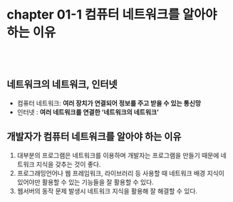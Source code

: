 # chapter 01-1 컴퓨터 네트워크를 알아야 하는 이유
<br/>
<br/>

## 네트워크의 네트워크, 인터넷

- 컴퓨터 네트워크: **여러 장치가 연결되어 정보를 주고 받을 수 있는 통신망**
- 인터넷 : **여러 네트워크를 연결한 ‘네트워크의 네트워크’**

## 개발자가 컴퓨터 네트워크를 알아야 하는 이유

1. 대부분의 프로그램은 네트워크를 이용하며 개발자는 프로그램을 만들기 때문에 네트워크 지식을 갖추는 것이 좋다.
2. 프로그래밍언어나 웹 프레임워크, 라이브러리 등 사용할 때 네트워크 배경 지식이 있어야만 활용할 수 있는 기능들을 잘 활용할 수 있다.
3. 웹서버의 동작 문제 발생시 네트워크 지식을 활용해 잘 해결할 수 있다.
